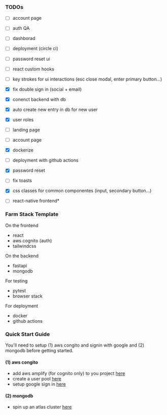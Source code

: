 ### TODOs
- [ ] account page 
- [ ] auth QA
- [ ] dashborad
- [ ] deployment (circle ci)
- [ ] password reset ui
- [ ] react custom hooks

- [ ] key strokes for ui interactions (esc close modal, enter primary button...)
- [x] fix double sign in (social + email)
- [x] conenct backend with db
- [x] auto create new entry in db for new user
- [x] user roles
- [ ] landing page 
- [ ] account page
- [x] dockerize
- [ ] deployment with github actions
- [x] password reset
- [ ] fix toasts
- [x] css classes for common componentes (input, secondary button...)
- [ ] react-native frontend*

### Farm Stack Template

On the frontend
- react
- aws cognito (auth)
- tailwindcss

On the backend
- fastapi
- mongodb

For testing
- pytest
- browser stack

For deployment
- docker
- github actions



### Quick Start Guide
You'll need to setup (1) aws congito and signin with google and (2) mongodb before getting started. 

#### (1) aws congito 
- add aws amplify (for cognito only) to you project [here](https://docs.amplify.aws/start/getting-started/installation/q/integration/react/)
- create a user pool [here](https://docs.aws.amazon.com/cognito/latest/developerguide/tutorial-create-user-pool.html)
- setup google sign in [here](https://docs.amplify.aws/lib/auth/social/q/platform/js/#setup-frontend)

#### (2) mongodb
- spin up an atlas cluster [here](https://www.mongodb.com/docs/atlas/getting-started/)

